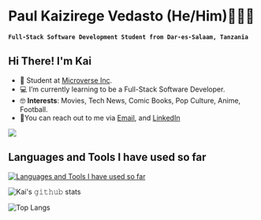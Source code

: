# Paul Kaizirege Vedasto (He/Him)👨🏽‍💻

**`Full-Stack Software Development Student from Dar-es-Salaam, Tanzania`**

## Hi There! I'm Kai

- 📔 Student at [Microverse Inc](https://microverse.org).
- 💻 I’m currently learning to be a Full-Stack Software Developer.
- 🤓 **Interests**: Movies, Tech News, Comic Books, Pop Culture, Anime, Football.
- 💬You can reach out to me via [Email](kaizipaul@gmail.com), and [LinkedIn](https://www.linkedin.com/in/paul-kaizirege-vedasto-89a1b922a/)

<img align = 'center' src = 'https://media.giphy.com/media/8YTKIi3WJjvux2GS32/giphy.gif'>

## Languages and Tools I have used so far

[![Languages and Tools I have used so far](https://skillicons.dev/icons?i=html,css,javascript,bootstrap,tailwind,sass,figma,jest,webpack,ruby,markdown,vscode,github,git)](https://skillicons.dev)

![Kai's 𝚐𝚒𝚝𝚑𝚞𝚋 stats](https://github-readme-stats.vercel.app/api?username=kaizipaul&show_icons=true&theme=radical)

![Top Langs](https://github-readme-stats.vercel.app/api/top-langs/?username=kaizipaul&langs_count=8&theme=radical&layout=compact)
